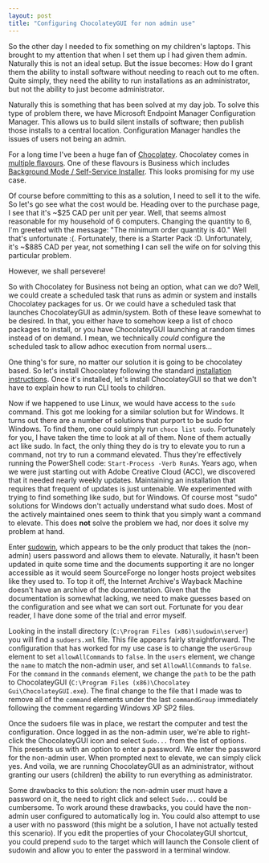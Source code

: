 ```yaml
---
layout: post
title: "Configuring ChocolateyGUI for non admin use"
---
```


So the other day I needed to fix something on my children's laptops.
This brought to my attention that when I set them up I had given them admin.
Naturally this is not an ideal setup.
But the issue becomes: How do I grant them the ability to install software without needing to reach out to me often.
Quite simply, they need the ability to run installations as an administrator, but not the ability to just become administrator.

<!--more-->

Naturally this is something that has been solved at my day job.
To solve this type of problem there, we have Microsoft Endpoint Manager Configuration Manager.
This allows us to build silent installs of software; then publish those installs to a central location.
Configuration Manager handles the issues of users not being an admin.

For a long time I've been a huge fan of [Chocolatey](https://www.chocolatey.org).
Chocolatey comes in [multiple flavours](https://www.chocolatey.org/compare).
One of these flavours is Business which includes [Background Mode / Self-Service Installer](https://www.chocolatey.org/docs/features-agent-service).
This looks promising for my use case.

Of course before committing to this as a solution, I need to sell it to the wife.
So let's go see what the cost would be.
Heading over to the purchase page, I see that it's ~$25 CAD per unit per year.
Well, that seems almost reasonable for my household of 6 computers.
Changing the quantity to 6, I'm greeted with the message: "The minimum order quantity is 40."
Well that's unfortunate :(.
Fortunately, there is a Starter Pack :D.
Unfortunately, it's ~$885 CAD per year, not something I can sell the wife on for solving this particular problem.

However, we shall persevere!

So with Chocolatey for Business not being an option, what can we do?
Well, we could create a scheduled task that runs as admin or system and installs Chocolatey packages for us.
Or we could have a scheduled task that launches ChocolateyGUI as admin/system.
Both of these leave somewhat to be desired.
In that, you either have to somehow keep a list of choco packages to install, or you have ChocolateyGUI launching at random times instead of on demand.
I mean, we technically *could* configure the scheduled task to allow adhoc execution from normal users...

One thing's for sure, no matter our solution it is going to be chocolatey based.
So let's install Chocolatey following the standard [installation instructions](https://chocolatey.org/install).
Once it's installed, let's install ChocolateyGUI so that we don't have to explain how to run CLI tools to children.

Now if we happened to use Linux, we would have access to the `sudo` command.
This got me looking for a similar solution but for Windows.
It turns out there are a number of solutions that purport to be sudo for Windows.
To find them, one could simply run `choco list sudo`.
Fortunately for you, I have taken the time to look at all of them.
None of them actually act like sudo.
In fact, the only thing they do is try to elevate you to run a command, not try to run a command elevated.
Thus they're effectively running the PowerShell code: `Start-Process -Verb RunAs`.
Years ago, when we were just starting out with Adobe Creative Cloud (ACC), we discovered that it needed nearly weekly updates.
Maintaining an installation that requires that frequent of updates is just untenable.
We experimented with trying to find something like sudo, but for Windows.
Of course most "sudo" solutions for Windows don't actually understand what sudo does.
Most of the actively maintained ones seem to think that you simply want a command to elevate.
This does **not** solve the problem we had, nor does it solve my problem at hand.

Enter [sudowin](https://sourceforge.net/projects/sudowin/), which appears to be the only product that takes the (non-admin) users password and allows them to elevate.
Naturally, it hasn't been updated in quite some time and the documents supporting it are no longer accessible as it would seem SourceForge no longer hosts project websites like they used to.
To top it off, the Internet Archive's Wayback Machine doesn't have an archive of the documentation.
Given that the documentation is somewhat lacking, we need to make guesses based on the configuration and see what we can sort out.
Fortunate for you dear reader, I have done some of the trial and error myself.

Looking in the install directory (`C:\Program Files (x86)\sudowin\server`) you will find a `sudoers.xml` file.
This file appears fairly straightforward.
The configuration that has worked for my use case is to change the `userGroup` element to set `allowAllCommands` to `false`.
In the `users` element, we change the `name` to match the non-admin user, and set `AllowAllCommands` to `false`.
For the `command` in the `commands` element, we change the `path` to be the path to ChocolateyGUI (`C:\Program Files (x86)\Chocolatey Gui\ChocolateyGUI.exe`).
The final change to the file that I made was to remove all of the `command` elements under the last `commandGroup` immediately following the comment regarding Windows XP SP2 files.

Once the sudoers file was in place, we restart the computer and test the configuration.
Once logged in as the non-admin user, we're able to right-click the ChocolateyGUI icon and select `Sudo...` from the list of options.
This presents us with an option to enter a password.
We enter the password for the non-admin user.
When prompted next to elevate, we can simply click yes.
And voila, we are running ChocolateyGUI as an administrator, without granting our users (children) the ability to run everything as administrator.

Some drawbacks to this solution: the non-admin user must have a password on it, the need to right click and select `Sudo...` could be cumbersome.
To work around these drawbacks, you could have the non-admin user configured to automatically log in.
You could also attempt to use a user with no password (this might be a solution, I have not actually tested this scenario).
If you edit the properties of your ChocolateyGUI shortcut, you could prepend `sudo` to the target which will launch the Console client of sudowin and allow you to enter the password in a terminal window.
